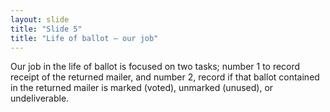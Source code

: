 ```yaml
---
layout: slide
title: "Slide 5"
title: "Life of ballot – our job"
---
```


Our job in the life of ballot is focused on two tasks; number 1 to record receipt of the returned mailer, and number 2, record if that ballot contained in the returned mailer is marked (voted), unmarked (unused), or undeliverable.